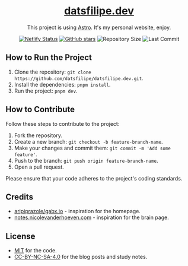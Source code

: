 <div align="center">

# [datsfilipe.dev](https://datsfilipe.dev)

This project is using [Astro](https://astro.build). It's my personal website, enjoy.

[![Netlify Status](https://api.netlify.com/api/v1/badges/181a3fda-aad4-4122-a222-c940718a5a8b/deploy-status)](https://app.netlify.com/sites/gentle-crostata-5b4d4a/deploys)
[![GitHub stars](https://img.shields.io/github/stars/datsfilipe/datsfilipe.dev.svg)](https://github.com/datsfilipe/datsfilipe.dev/stargazers)
![Repository Size](https://img.shields.io/github/repo-size/datsfilipe/datsfilipe.dev.svg)
![Last Commit](https://img.shields.io/github/last-commit/datsfilipe/datsfilipe.dev.svg)

</div>

## How to Run the Project

1. Clone the repository: `git clone https://github.com/datsfilipe/datsfilipe.dev.git`.
2. Install the dependencies: `pnpm install`.
3. Run the project: `pnpm dev`.

## How to Contribute

Follow these steps to contribute to the project:

1. Fork the repository.
2. Create a new branch: `git checkout -b feature-branch-name`.
3. Make your changes and commit them: `git commit -m 'Add some feature'`.
4. Push to the branch: `git push origin feature-branch-name`.
5. Open a pull request.

Please ensure that your code adheres to the project's coding standards.

## Credits

- [aripiprazole/gabx.io](https://github.com/aripiprazole/gabx.io) - inspiration for the homepage.
- [notes.nicolevanderhoeven.com](https://notes.nicolevanderhoeven.com) - inspiration for the brain page.

## License

- [MIT](./LICENSE) for the code.
- [CC-BY-NC-SA-4.0](./CC-BY-NC-SA-4.0) for the blog posts and study notes.